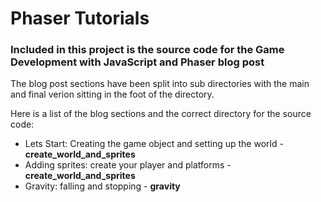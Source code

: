 # Phaser Tutorials

### Included in this project is the source code for the Game Development with JavaScript and Phaser blog post 

The blog post sections have been split into sub directories with the main and final verion sitting in the foot of the directory.

Here is a list of the blog sections and the correct directory for the source code:


+ Lets Start: Creating the game object and setting up the world - **create_world_and_sprites**
+ Adding sprites: create your player and platforms - **create_world_and_sprites**
+ Gravity: falling and stopping - **gravity**